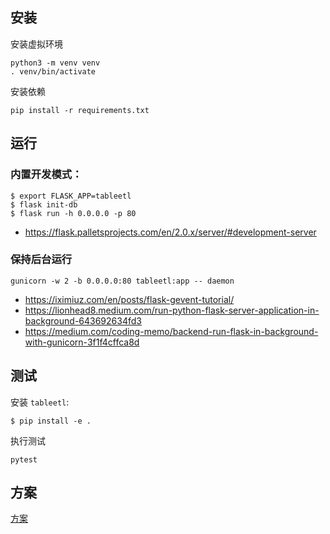 ## 安装

安装虚拟环境

```
python3 -m venv venv
. venv/bin/activate
```

安装依赖

```
pip install -r requirements.txt
```

## 运行

### 内置开发模式：


```
$ export FLASK_APP=tableetl
$ flask init-db
$ flask run -h 0.0.0.0 -p 80
```

- https://flask.palletsprojects.com/en/2.0.x/server/#development-server

### 保持后台运行

```
gunicorn -w 2 -b 0.0.0.0:80 tableetl:app -- daemon
```

- https://iximiuz.com/en/posts/flask-gevent-tutorial/
- https://lionhead8.medium.com/run-python-flask-server-application-in-background-643692634fd3
- https://medium.com/coding-memo/backend-run-flask-in-background-with-gunicorn-3f1f4cffca8d

## 测试

安装 `tableetl`:

```
$ pip install -e .
```

执行测试

```
pytest
```

## 方案

[方案](方案.md)